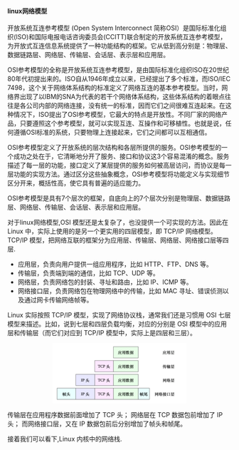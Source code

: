 #### linux网络模型

开放系统互连参考模型 (Open System Interconnect 简称OSI）是国际标准化组织(ISO)和国际电报电话咨询委员会(CCITT)联合制定的开放系统互连参考模型，为开放式互连信息系统提供了一种功能结构的框架。它从低到高分别是：物理层、数据链路层、网络层、传输层、会话层、表示层和应用层。

OSI参考模型的全称是开放系统互连参考模型，是由国际标准化组织ISO在20世纪80年代初提出来的。ISO自从1946年成立以来，已经提出了多个标准，而ISO/IEC 7498，这个关于网络体系结构的标准定义了网络互连的基本参考模型。当时，网络界出现了以IBM的SNA为代表的若干个网络体系结构，这些体系结构的着眼点往往是各公司内部的网络连接，没有统一的标准，因而它们之间很难互连起来。在这种情况下，ISO提出了OSI参考模型，它最大的特点是开放性。不同厂家的网络产品，只要遵照这个参考模型，就可以实现互连、互操作和可移植性。也就是说，任何遵循OSI标准的系统，只要物理上连接起来，它们之间都可以互相通信。

OSI参考模型定义了开放系统的层次结构和各层所提供的服务。OSI参考模型的一个成功之处在于，它清晰地分开了服务、接口和协议这3个容易混淆的概念。服务描述了每一层的功能，接口定义了某层提供的服务如何被高层访问，而协议是每一层功能的实现方法。通过区分这些抽象概念，OSI参考模型将功能定义与实现细节区分开来，概括性高，使它具有普遍的适应能力。

OSI参考模型是具有7个层次的框架，自底向上的7个层次分别是物理层、数据链路层、网络层、传输层、会话层、表示层和应用层。

对于linux网络模型,OSI 模型还是太复杂了，也没提供一个可实现的方法。因此在 Linux 中，实际上使用的是另一个更实用的四层模型，即 TCP/IP 网络模型。 TCP/IP 模型，把网络互联的框架分为应用层、传输层、网络层、网络接口层等四层.

* 应用层，负责向用户提供一组应用程序，比如 HTTP、FTP、DNS 等。
* 传输层，负责端到端的通信，比如 TCP、UDP 等。
* 网络层，负责网络包的封装、寻址和路由，比如 IP、ICMP 等。
* 网络接口层，负责网络包在物理网络中的传输，比如 MAC 寻址、错误侦测以及通过网卡传输网络帧等。

Linux 实际按照 TCP/IP 模型，实现了网络协议栈，通常我们还是习惯用 OSI 七层模型来描述。比如，说到七层和四层负载均衡，对应的分别是 OSI 模型中的应用层和传输层（而它们对应到 TCP/IP 模型中，实际上是四层和三层）。


<p align="center">
<img width="300" align="center" src="../images/20.jpg" />
</p>

传输层在应用程序数据前面增加了 TCP 头；
网络层在 TCP 数据包前增加了 IP 头；
而网络接口层，又在 IP 数据包前后分别增加了帧头和帧尾。

接着我们可以看下,Linux 内核中的网络栈.


